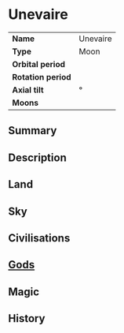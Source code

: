 # Unevaire

|||
| --- | --- |
| **Name** | Unevaire | celestial.1
| **Type** | Moon |
| **Orbital period** | |
| **Rotation period** | | *Delete if not planet*
| **Axial tilt** | ° |
| **Moons** | | *Delete if not planet*

## Summary

## Description

## Land

## Sky

## Civilisations

## [Gods](../gods/gods.md)

## Magic

## History
